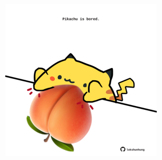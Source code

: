 <!-- built at 12/08/2021, 12:03:18 UTC -->
<p align="center">
  <img width="500" height="500" src="./ReadmeImage.svg">
</p>
